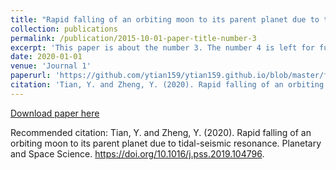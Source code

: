 ```yaml
---
title: "Rapid falling of an orbiting moon to its parent planet due to tidal-seismic resonance"
collection: publications
permalink: /publication/2015-10-01-paper-title-number-3
excerpt: 'This paper is about the number 3. The number 4 is left for future work.'
date: 2020-01-01
venue: 'Journal 1'
paperurl: 'https://github.com/ytian159/ytian159.github.io/blob/master/files/1-s2.0-S0032063319300170-main-3.pdf'
citation: 'Tian, Y. and Zheng, Y. (2020). Rapid falling of an orbiting moon to its parent planet due to tidal-seismic resonance. Planetary and Space Science. https://doi.org/10.1016/j.pss.2019.104796'
---
```


[Download paper here](https://github.com/ytian159/ytian159.github.io/blob/master/files/1-s2.0-S0032063319300170-main-3.pdf)

Recommended citation: Tian, Y. and Zheng, Y. (2020). Rapid falling of an orbiting moon to its parent planet due to tidal-seismic resonance. Planetary and Space Science. https://doi.org/10.1016/j.pss.2019.104796.
